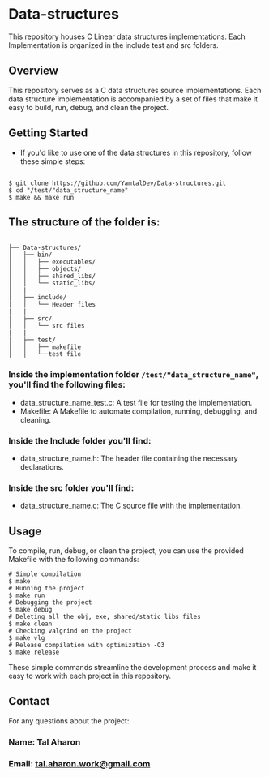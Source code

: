 # Data-structures

This repository houses C Linear data structures implementations. Each Implementation is organized in the include test and src folders.

## Overview

This repository serves as a C data structures source implementations. Each data 
structure implementation is accompanied by a set of files that 
make it easy to build, run, debug, and clean the project.

## Getting Started

* If you'd like to use one of the data structures in this repository, follow these simple steps:

```shell

$ git clone https://github.com/YamtalDev/Data-structures.git
$ cd "/test/"data_structure_name"
$ make && make run

```

## The structure of the folder is:

```shell

├── Data-structures/
│   ├── bin/
│   │   ├── executables/
│   │   ├── objects/
│   │   ├── shared_libs/
│   │   └── static_libs/
│   |
|   ├── include/
│   │   └── Header files
|   |
│   ├── src/
│   │   └── src files
|   |
│   ├── test/
│   │   ├── makefile
│   │   └──test file

```

### Inside the implementation folder `/test/"data_structure_name"`, you'll find the following files:

- data_structure_name_test.c: A test file for testing the implementation.
- Makefile: A Makefile to automate compilation, running, debugging, and cleaning.

### Inside the Include folder you'll find:

- data_structure_name.h: The header file containing the necessary declarations.

### Inside the src folder you'll find:

- data_structure_name.c: The C source file with the implementation.

## Usage

To compile, run, debug, or clean the project, you can use the provided Makefile 
with the following commands:

```shell
# Simple compilation
$ make
# Running the project
$ make run
# Debugging the project
$ make debug
# Deleting all the obj, exe, shared/static libs files
$ make clean 
# Checking valgrind on the project
$ make vlg 
# Release compilation with optimization -O3
$ make release

```
These simple commands streamline the development process and make it easy to work 
with each project in this repository.

## Contact

For any questions about the project:

### Name: Tal Aharon
### Email: tal.aharon.work@gmail.com